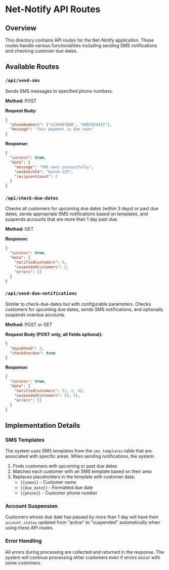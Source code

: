 # Net-Notify API Routes

## Overview

This directory contains API routes for the Net-Notify application. These routes handle various functionalities including sending SMS notifications and checking customer due dates.

## Available Routes

### `/api/send-sms`

Sends SMS messages to specified phone numbers.

**Method:** POST

**Request Body:**
```json
{
  "phoneNumbers": ["1234567890", "0987654321"],
  "message": "Your payment is due soon"
}
```

**Response:**
```json
{
  "success": true,
  "data": {
    "message": "SMS sent successfully",
    "smsBatchId": "batch-123",
    "recipientCount": 2
  }
}
```

### `/api/check-due-dates`

Checks all customers for upcoming due dates (within 3 days) or past due dates, sends appropriate SMS notifications based on templates, and suspends accounts that are more than 1 day past due.

**Method:** GET

**Response:**
```json
{
  "success": true,
  "data": {
    "notifiedCustomers": 5,
    "suspendedCustomers": 2,
    "errors": []
  }
}
```

### `/api/send-due-notifications`

Similar to check-due-dates but with configurable parameters. Checks customers for upcoming due dates, sends SMS notifications, and optionally suspends overdue accounts.

**Method:** POST or GET

**Request Body (POST only, all fields optional):**
```json
{
  "daysAhead": 3,
  "checkOverdue": true
}
```

**Response:**
```json
{
  "success": true,
  "data": {
    "notifiedCustomers": [1, 2, 3],
    "suspendedCustomers": [4, 5],
    "errors": []
  }
}
```

## Implementation Details

### SMS Templates

The system uses SMS templates from the `sms_templates` table that are associated with specific areas. When sending notifications, the system:

1. Finds customers with upcoming or past due dates
2. Matches each customer with an SMS template based on their area
3. Replaces placeholders in the template with customer data:
   - `{{name}}` - Customer name
   - `{{due_date}}` - Formatted due date
   - `{{phone}}` - Customer phone number

### Account Suspension

Customers whose due date has passed by more than 1 day will have their `account_status` updated from "active" to "suspended" automatically when using these API routes.

### Error Handling

All errors during processing are collected and returned in the response. The system will continue processing other customers even if errors occur with some customers.